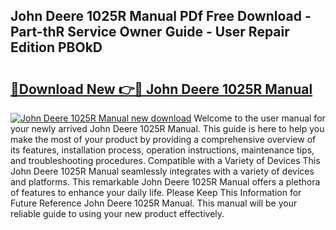 ## John Deere 1025R Manual PDf Free Download - Part-thR Service Owner Guide - User Repair Edition PBOkD

# <h2><a href="http://bc93763.oget.top/?id=John+Deere+1025R+Manual">🔗Download New 👉🔴 John Deere 1025R Manual</a></h2>

[![John Deere 1025R Manual new download](https://i.imgur.com/5g1atiW.png)](http://bc93763.oget.top/?id=John+Deere+1025R+Manual)
Welcome to the user manual for your newly arrived John Deere 1025R Manual. This guide is here to help you make the most of your product by providing a comprehensive overview of its features, installation process, operation instructions, maintenance tips, and troubleshooting procedures. Compatible with a Variety of Devices This John Deere 1025R Manual seamlessly integrates with a variety of devices and platforms. This remarkable John Deere 1025R Manual offers a plethora of features to enhance your daily life. Please Keep This Information for Future Reference John Deere 1025R Manual. This manual will be your reliable guide to using your new product effectively.
